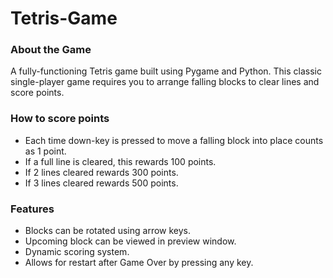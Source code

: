 # Tetris-Game
### About the Game
A fully-functioning Tetris game built using Pygame and Python. This classic single-player game requires you to arrange falling blocks to clear lines and score points.
### How to score points
- Each time down-key is pressed to move a falling block into place counts as 1 point. 
- If a full line is cleared, this rewards 100 points.
- If 2 lines cleared rewards 300 points.
- If 3 lines cleared rewards 500 points.
### Features
- Blocks can be rotated using arrow keys.
- Upcoming block can be viewed in preview window.
- Dynamic scoring system.
- Allows for restart after Game Over by pressing any key.
